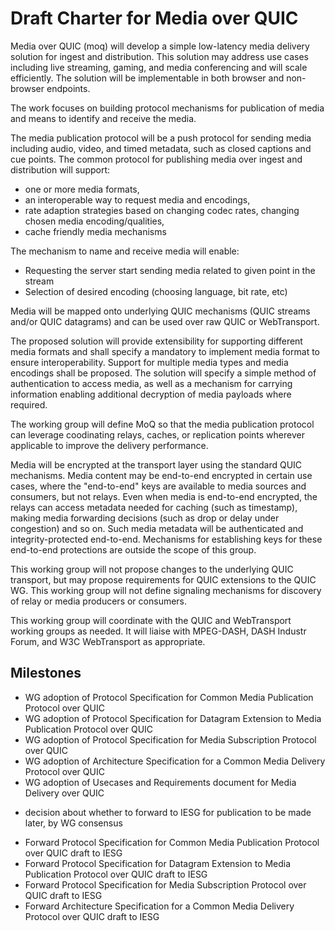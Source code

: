 # Draft Charter for Media over QUIC

Media over QUIC (moq) will develop a simple low-latency media delivery solution
for ingest and distribution.  This solution may address use cases including live
streaming, gaming, and media conferencing and will scale efficiently. The
solution will be implementable in both browser and non-browser endpoints.

The work focuses on building protocol mechanisms for publication of media
and means to identify and receive the media.

The media publication protocol will be a push protocol for sending
media including audio, video, and timed metadata, such as closed captions and
cue points.
The common protocol for publishing media over ingest and distribution
will support:

* one or more media formats,
* an interoperable way to request media and encodings,
* rate adaption strategies based on changing codec rates, changing chosen media
encoding/qualities,
* cache friendly media mechanisms

The mechanism to name and receive media will enable:

* Requesting the server start sending media related to given point in the stream
* Selection of desired encoding (choosing language, bit rate, etc)

Media will be mapped onto underlying QUIC mechanisms (QUIC streams and/or
QUIC datagrams) and can be used over raw QUIC or WebTransport.

The proposed solution will provide extensibility for supporting different media
formats and shall specify a mandatory to implement media format to ensure
interoperability. Support for multiple media types and media encodings shall be
proposed. The solution will specify a simple method of authentication to access
media, as well as a mechanism for carrying information enabling additional
decryption of media payloads where required.

The working group will define MoQ so that the media publication protocol 
can leverage coodinating relays, caches, or replication points wherever applicable 
to improve the delivery performance.

Media will be encrypted at the transport layer using the standard QUIC
mechanisms.  Media content may be end-to-end encrypted in certain use cases,
where the "end-to-end" keys are available to media sources and consumers, but
not relays.  Even when media is end-to-end encrypted, the relays can access
metadata needed for caching (such as timestamp), making media forwarding
decisions (such as drop or delay under congestion) and so on.  Such media
metadata will be authenticated and integrity-protected end-to-end.  Mechanisms
for establishing keys for these end-to-end protections are outside the scope of
this group.

This working group will not propose changes to the underlying QUIC transport, but
may propose requirements for QUIC extensions to the QUIC WG. This working group
will not define signaling mechanisms for discovery of relay or media producers
or consumers.

This working group will coordinate with the QUIC and WebTransport working
groups as needed. It will liaise with MPEG-DASH, DASH Industr Forum, and 
W3C WebTransport as appropriate.

## Milestones

* WG adoption of Protocol Specification for Common Media Publication Protocol
over QUIC
* WG adoption of Protocol Specification for Datagram Extension to Media
Publication Protocol over QUIC
* WG adoption of Protocol Specification for Media Subscription Protocol over
QUIC
* WG adoption of Architecture Specification for a Common Media Delivery
Protocol over QUIC
* WG adoption of Usecases and Requirements document for Media Delivery over QUIC
- decision about whether to forward to IESG for publication to be made later, by
WG consensus
* Forward Protocol Specification for Common Media Publication Protocol over QUIC
draft to IESG
* Forward Protocol Specification for Datagram Extension to Media Publication
Protocol over QUIC draft to IESG
* Forward Protocol Specification for Media Subscription Protocol over QUIC draft
to IESG
* Forward Architecture Specification for a Common Media Delivery Protocol over
QUIC draft to IESG
